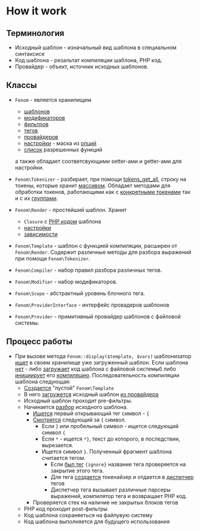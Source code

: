 How it work
===========

## Терминология

* Исходный шаблон - изначальный вид шаблона в специальном синтаксисе
* Код шаблона - резальтат компиляции шаблона, PHP код.
* Провайдер - объект, источник исходных шаблонов.

## Классы

* `Fenom` - является хранилищем
    * [шаблонов](https://github.com/bzick/fenom/blob/1.2.2/src/Fenom.php#L88)
    * [модификаторов](https://github.com/bzick/fenom/blob/1.2.2/src/Fenom.php#L112)
    * [фильтров](https://github.com/bzick/fenom/blob/1.2.2/src/Fenom.php#L73)
    * [тегов](https://github.com/bzick/fenom/blob/1.2.2/src/Fenom.php#L140)
    * [провайдеров](https://github.com/bzick/fenom/blob/1.2.2/src/Fenom.php#L107)
    * [настройки](https://github.com/bzick/fenom/blob/1.2.2/src/Fenom.php#L98) - маска из [опций](https://github.com/bzick/fenom/blob/1.2.2/src/Fenom.php#L29)
    * [список](https://github.com/bzick/fenom/blob/1.2.2/src/Fenom.php#L131) разрешенных функций

    а также обладает соответсвующими setter-ами и getter-ами для настройки.
* `Fenom\Tokenizer` -  разбирает, при помощи [tokens_get_all](http://docs.php.net/manual/en/function.token-get-all.php), строку на токены, которые хранит [массивом](https://github.com/bzick/fenom/blob/1.2.2/src/Fenom/Tokenizer.php#L84).
Обладает методами для обработки токенов, работающими как с [конкретными токенами](http://docs.php.net/manual/en/tokens.php) так и с их [группами](https://github.com/bzick/fenom/blob/1.2.2/src/Fenom/Tokenizer.php#L94).
* `Fenom\Render` - простейший шаблон. Хранит
    * `Closure` с [PHP кодом](https://github.com/bzick/fenom/blob/1.2.2/src/Fenom/Render.php#L30) шаблона
    * [настройки](https://github.com/bzick/fenom/blob/1.2.2/src/Fenom/Render.php#L19)
    * [зависимости](https://github.com/bzick/fenom/blob/1.2.2/src/Fenom/Render.php#L59)
* `Fenom\Template` - шаблон с функцией компиляции, расширен от `Fenom\Render`. Содержит различные методы для разбора выражений при помощи `Fenom\Tokenizer`.
* `Fenom\Compiler` - набор правил разбора различных тегов.
* `Fenom\Modifier` - набор модификаторов.
* `Fenom\Scope` - абстрактный уровень блочного тега.
* `Fenom\ProviderInterface` - интерфейс провадеров шаблонов
* `Fenom\Provider` - примитивный провайдер шаблонов с файловой системы.

## Процесс работы

* При вызове метода `Fenom::display($template, $vars)` шаблонизатор [ищет](https://github.com/bzick/fenom/blob/1.2.2/src/Fenom.php#L712) в своем хранилище уже загруженный шаблон.
Если шаблона [нет](https://github.com/bzick/fenom/blob/1.2.2/src/Fenom.php#L727) - либо [загружает](https://github.com/bzick/fenom/blob/1.2.2/src/Fenom.php#L762) код шаблона с файловой системыб либо [инициирует](https://github.com/bzick/fenom/blob/1.2.2/src/Fenom.php#L759) его [компиляцию](https://github.com/bzick/fenom/blob/1.2.2/src/Fenom.php#L788).
Последовательность компиляции шаблона следующая:
    * [Создается](https://github.com/bzick/fenom/blob/1.2.2/src/Fenom.php#L660) "пустой" `Fenom\Template`
    * В него [загружется](https://github.com/bzick/fenom/blob/1.2.2/src/Fenom/Template.php#L157) исходный шаблон [из провайдера](https://github.com/bzick/fenom/blob/1.2.2/src/Fenom/Template.php#L167)
    * Исходный шаблон проходит pre-фильтры.
    * Начинается [разбор](https://github.com/bzick/fenom/blob/1.2.2/src/Fenom/Template.php#L196) исходного шаблона.
        * [Ищется](https://github.com/bzick/fenom/blob/1.2.2/src/Fenom/Template.php#L204) первый открывающий тег символ - `{`
        * [Смотрятся](https://github.com/bzick/fenom/blob/1.2.2/src/Fenom/Template.php#L205) следующий за `{` символ.
            * Если `}` или пробельный символ - ищется следующий символ `{`
            * Если `*` - ищется `*}`, текст до которого, в последствии, вырезается.
            * Ищется символ `}`. Полученный фрагмент шаблона считается тегом.
                * Если [был тег](https://github.com/bzick/fenom/blob/1.2.2/src/Fenom/Template.php#L238) `{ignore}` название тега проверяется на закрытие этого тега.
                * Для тега [создается](https://github.com/bzick/fenom/blob/1.2.2/src/Fenom/Template.php#L245) токенайзер и отдается в [диспетчер](https://github.com/bzick/fenom/blob/1.2.2/src/Fenom/Template.php#L488) тегов
                * Диспетчер тега вызывает различные парсеры выражений, компилятор тега и возвращает PHP код.
        * Проверяется стек на наличие не закрытых блоков тегов
    * PHP код проходит post-фильтры
    * Код шаблона сохраняеться на файлувую систему
    * Код шаблона выполняется для будущего использования

